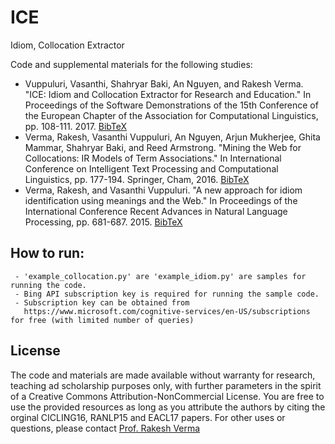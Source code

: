 # ICE
Idiom, Collocation Extractor

Code and supplemental materials for the following studies:
 - Vuppuluri, Vasanthi, Shahryar Baki, An Nguyen, and Rakesh Verma. "ICE: Idiom and Collocation Extractor for Research and Education." In Proceedings of the Software Demonstrations of the 15th Conference of the European Chapter of the Association for Computational Linguistics, pp. 108-111. 2017. [BibTeX](https://www.aclweb.org/anthology/E17-3027.bib)
 - Verma, Rakesh, Vasanthi Vuppuluri, An Nguyen, Arjun Mukherjee, Ghita Mammar, Shahryar Baki, and Reed Armstrong. "Mining the Web for Collocations: IR Models of Term Associations." In International Conference on Intelligent Text Processing and Computational Linguistics, pp. 177-194. Springer, Cham, 2016. [BibTeX](https://citation-needed.springer.com/v2/references/10.1007/978-3-319-75477-2_11?format=bibtex&flavour=citation)
 - Verma, Rakesh, and Vasanthi Vuppuluri. "A new approach for idiom identification using meanings and the Web." In Proceedings of the International Conference Recent Advances in Natural Language Processing, pp. 681-687. 2015. [BibTeX](https://www.aclweb.org/anthology/R15-1087.bib)



## How to run:

     - 'example_collocation.py' are 'example_idiom.py' are samples for running the code.
     - Bing API subscription key is required for running the sample code.
     - Subscription key can be obtained from 
       https://www.microsoft.com/cognitive-services/en-US/subscriptions for free (with limited number of queries)

## License 
The code and materials are made available without warranty for research, teaching ad scholarship purposes only, with further parameters in the spirit of a Creative Commons Attribution-NonCommercial License. You are free to use the provided resources as long as you attribute the authors by citing the orginal CICLING16, RANLP15 and EACL17 papers. For other uses or questions, please contact [Prof. Rakesh Verma](http://www2.cs.uh.edu/~rmverma/)


